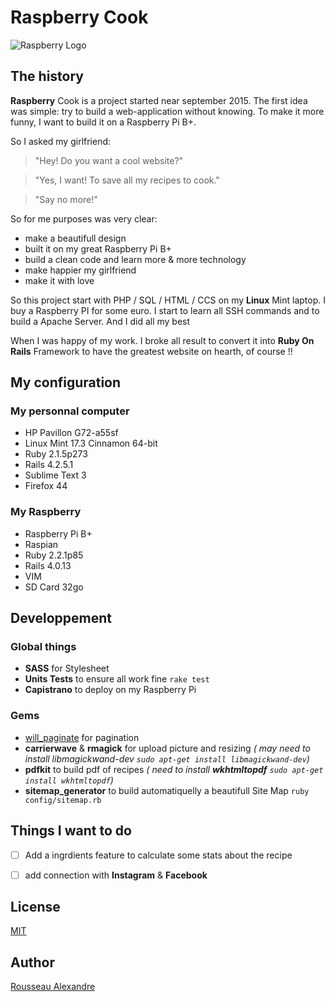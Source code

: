 Raspberry Cook
=========


![Raspberry Logo](https://raw.githubusercontent.com/madeindjs/raspberry_cook/master/public/assets/images/og_image.png)


The history
-----------------


**Raspberry** Cook is a project started near september 2015. The first idea was simple: try to build a web-application without knowing. To make it more funny, I want to build it on a Raspberry Pi B+.

So I asked my girlfriend:

>"Hey! Do you want a cool website?"

>"Yes, I want! To save all my recipes to cook."

>"Say no more!"


So for me purposes was very clear:


* make a beautifull design
* built it on my great Raspberry Pi B+
* build a clean code and learn more & more technology
* make happier my girlfriend
* make it with love

So this project start with PHP / SQL / HTML / CCS on my **Linux** Mint laptop. I buy a Raspberry PI for some euro. I start to learn all SSH commands and to build a Apache Server. And I did all my best

When I was happy of my work. I broke all result to convert it into **Ruby On Rails** Framework to have the greatest website on hearth, of course !!

My configuration
------------------------

### My personnal computer

* HP Pavillon G72-a55sf
* Linux Mint 17.3 Cinnamon 64-bit
* Ruby 2.1.5p273
* Rails 4.2.5.1
* Sublime Text 3
* Firefox 44


### My Raspberry
* Raspberry Pi B+
* Raspian
* Ruby 2.2.1p85
* Rails 4.0.13
* VIM
* SD Card 32go


Developpement
-----------------------

### Global things

* **SASS** for Stylesheet
* **Units Tests** to ensure all work fine `rake test`
* **Capistrano** to deploy on my Raspberry Pi

### Gems

* [will_paginate](https://github.com/mislav/will_paginate) for pagination
* **carrierwave** & **rmagick** for upload picture and resizing *( may need to install libmagickwand-dev `sudo apt-get install libmagickwand-dev`)*
* **pdfkit** to build pdf of recipes *( need to install **wkhtmltopdf** `sudo apt-get install wkhtmltopdf`)*
* **sitemap_generator** to build automatiquelly a beautifull Site Map `ruby config/sitemap.rb`

Things I want to do
----------------------------

* [ ] Add a ingrdients feature to calculate some stats about the recipe
* [ ] add connection with **Instagram** & **Facebook**


License
-----------

[MIT](https://opensource.org/licenses/MIT)


Author
----------

[Rousseau Alexandre](https://github.com/madeindjs)


